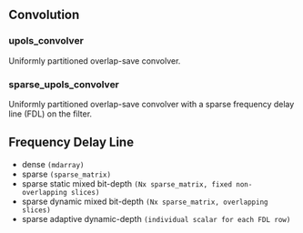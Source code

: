 ## Convolution

### upols_convolver

Uniformly partitioned overlap-save convolver.

### sparse_upols_convolver

Uniformly partitioned overlap-save convolver with a sparse frequency delay line (FDL) on the filter.

## Frequency Delay Line

- dense `(mdarray)`
- sparse `(sparse_matrix)`
- sparse static mixed bit-depth `(Nx sparse_matrix, fixed non-overlapping slices)`
- sparse dynamic mixed bit-depth `(Nx sparse_matrix, overlapping slices)`
- sparse adaptive dynamic-depth `(individual scalar for each FDL row)`
